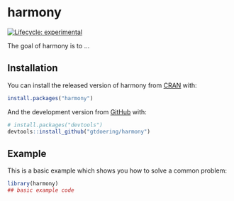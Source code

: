 
<!-- README.md is generated from README.Rmd. Please edit that file -->

# harmony

<!-- badges: start -->

[![Lifecycle:
experimental](https://img.shields.io/badge/lifecycle-experimental-orange.svg)](https://lifecycle.r-lib.org/articles/stages.html#experimental)
<!-- badges: end -->

The goal of harmony is to …

## Installation

You can install the released version of harmony from
[CRAN](https://CRAN.R-project.org) with:

``` r
install.packages("harmony")
```

And the development version from [GitHub](https://github.com/) with:

``` r
# install.packages("devtools")
devtools::install_github("gtdoering/harmony")
```

## Example

This is a basic example which shows you how to solve a common problem:

``` r
library(harmony)
## basic example code
```
